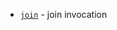 - [`join`](https://www.gnu.org/software/coreutils/manual/html_node/join-invocation.html#index-join) - join invocation

